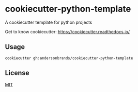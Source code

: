 # cookiecutter-python-template
A cookiecutter template for python projects

Get to know cookiecutter: https://cookiecutter.readthedocs.io/

## Usage
```
cookiecutter gh:andersonbrands/cookiecutter-python-template
```
## License
[MIT](https://choosealicense.com/licenses/mit/)
